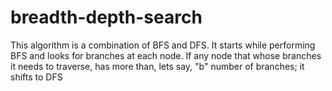 # breadth-depth-search
This algorithm is a combination of BFS and DFS. It starts while performing BFS and looks for branches at each node. If any node that whose branches it needs to traverse, has more than, lets say, "b" number of branches; it shifts to DFS
